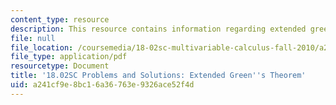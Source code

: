 ```yaml
---
content_type: resource
description: This resource contains information regarding extended green's theorem.
file: null
file_location: /coursemedia/18-02sc-multivariable-calculus-fall-2010/a241cf9e8bc16a36763e9326ace52f4d_MIT18_02SC_we_71_comb.pdf
file_type: application/pdf
resourcetype: Document
title: '18.02SC Problems and Solutions: Extended Green''s Theorem'
uid: a241cf9e-8bc1-6a36-763e-9326ace52f4d
---
```

